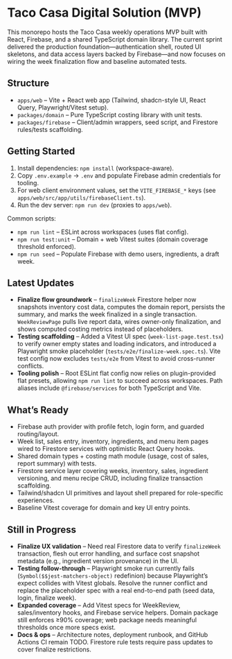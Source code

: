 # Taco Casa Digital Solution (MVP)

This monorepo hosts the Taco Casa weekly operations MVP built with React, Firebase, and a shared TypeScript domain library. The current sprint delivered the production foundation—authentication shell, routed UI skeletons, and data access layers backed by Firebase—and now focuses on wiring the week finalization flow and baseline automated tests.

## Structure

- `apps/web` – Vite + React web app (Tailwind, shadcn-style UI, React Query, Playwright/Vitest setup).
- `packages/domain` – Pure TypeScript costing library with unit tests.
- `packages/firebase` – Client/admin wrappers, seed script, and Firestore rules/tests scaffolding.

## Getting Started

1. Install dependencies: `npm install` (workspace-aware).
2. Copy `.env.example` → `.env` and populate Firebase admin credentials for tooling.
3. For web client environment values, set the `VITE_FIREBASE_*` keys (see `apps/web/src/app/utils/firebaseClient.ts`).
4. Run the dev server: `npm run dev` (proxies to `apps/web`).

Common scripts:

- `npm run lint` – ESLint across workspaces (uses flat config).
- `npm run test:unit` – Domain + web Vitest suites (domain coverage threshold enforced).
- `npm run seed` – Populate Firebase with demo users, ingredients, a draft week.

## Latest Updates

- **Finalize flow groundwork** – `finalizeWeek` Firestore helper now snapshots inventory cost data, computes the domain report, persists the summary, and marks the week finalized in a single transaction. `WeekReviewPage` pulls live report data, wires owner-only finalization, and shows computed costing metrics instead of placeholders.
- **Testing scaffolding** – Added a Vitest UI spec (`week-list-page.test.tsx`) to verify owner empty states and loading indicators, and introduced a Playwright smoke placeholder (`tests/e2e/finalize-week.spec.ts`). Vite test config now excludes `tests/e2e` from Vitest to avoid cross-runner conflicts.
- **Tooling polish** – Root ESLint flat config now relies on plugin-provided flat presets, allowing `npm run lint` to succeed across workspaces. Path aliases include `@firebase/services` for both TypeScript and Vite.

## What’s Ready

- Firebase auth provider with profile fetch, login form, and guarded routing/layout.
- Week list, sales entry, inventory, ingredients, and menu item pages wired to Firestore services with optimistic React Query hooks.
- Shared domain types + costing math module (usage, cost of sales, report summary) with tests.
- Firestore service layer covering weeks, inventory, sales, ingredient versioning, and menu recipe CRUD, including finalize transaction scaffolding.
- Tailwind/shadcn UI primitives and layout shell prepared for role-specific experiences.
- Baseline Vitest coverage for domain and key UI entry points.

## Still in Progress

- **Finalize UX validation** – Need real Firestore data to verify `finalizeWeek` transaction, flesh out error handling, and surface cost snapshot metadata (e.g., ingredient version provenance) in the UI.
- **Testing follow-through** – Playwright smoke run currently fails (`Symbol($$jest-matchers-object)` redefinion) because Playwright’s expect collides with Vitest globals. Resolve the runner conflict and replace the placeholder spec with a real end-to-end path (seed data, login, finalize week).
- **Expanded coverage** – Add Vitest specs for WeekReview, sales/inventory hooks, and Firebase service helpers. Domain package still enforces ≥90% coverage; web package needs meaningful thresholds once more specs exist.
- **Docs & ops** – Architecture notes, deployment runbook, and GitHub Actions CI remain TODO. Firestore rule tests require pass updates to cover finalize restrictions.
